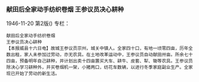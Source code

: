 ### 献田后全家动手纺织卷烟  王参议员决心耕种

1946-11-20
第2版()
专栏：

    献田后全家动手纺织卷烟
    王参议员决心耕种
    【本报威县十六日电】故城王参议员宗州，城关中镇人。全家四十口，有地一顷零四亩，历年全数出租，家人未参加过劳动，亦无农具。在土地改革运动中，王参议员自动献田卅亩。所余七十四亩，预备明年自己耕种，并计划出卖十四亩置买大车、耕牛、皮套、犁、锄等农具。王参议员除决心学习耕种外，并买卷烟机一架，小猪两口，纺花车数辆，以进行冬季家庭副业生产。全家现已开始了劳动的新生活。

